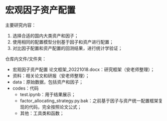 # 宏观因子资产配置

主要研究内容：
1. 选择合适的国内大类资产和因子；
2. 使用相同的配置模型分别基于因子和资产进行配置；
3. 对比因子配置和资产配置的回测结果，进行统计学验证；

仓库内文件/文件夹：
- 宏观因子资产配置 论文框架_20221018.docx：研究框架（安老师整理）；
- 资料：相关论文和研报（安老师整理）；
- data：原始数据，包括资产和因子；
- codes：代码
    - test.ipynb：用于结果展示；
    - factor_allocating_strategy.py.bak：之前基于因子与资产统一配置框架复现的代码，完全按照论文公式；
    - 其他：工具类和函数；